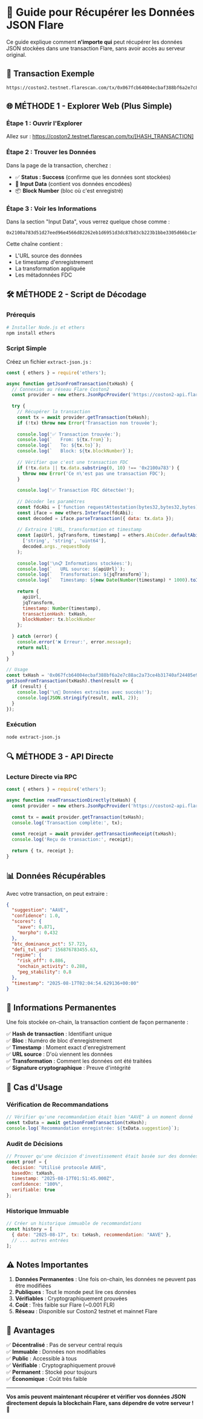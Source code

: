 # 👥 Guide pour Récupérer les Données JSON Flare

Ce guide explique comment **n'importe qui** peut récupérer les données JSON stockées dans une transaction Flare, sans avoir accès au serveur original.

## 🎯 Transaction Exemple

```
https://coston2.testnet.flarescan.com/tx/0x067fcb64004ecbaf388bf6a2e7c88ac2a73ce4b31740af24405e9f742be4b926
```

## 🌐 MÉTHODE 1 - Explorer Web (Plus Simple)

### **Étape 1 : Ouvrir l'Explorer**
Allez sur : https://coston2.testnet.flarescan.com/tx/[HASH_TRANSACTION]

### **Étape 2 : Trouver les Données**
Dans la page de la transaction, cherchez :
- ✅ **Status : Success** (confirme que les données sont stockées)
- 📝 **Input Data** (contient vos données encodées)
- 📦 **Block Number** (bloc où c'est enregistré)

### **Étape 3 : Voir les Informations**
Dans la section "Input Data", vous verrez quelque chose comme :
```
0x2100a783d51d27eed96e4566d82262eb1d6951d3dc87b83cb223b1bbe3305d66bc1ef846...
```

Cette chaîne contient :
- L'URL source des données
- Le timestamp d'enregistrement  
- La transformation appliquée
- Les métadonnées FDC

## 🛠️ MÉTHODE 2 - Script de Décodage

### **Prérequis**
```bash
# Installer Node.js et ethers
npm install ethers
```

### **Script Simple**
Créez un fichier `extract-json.js` :

```javascript
const { ethers } = require('ethers');

async function getJsonFromTransaction(txHash) {
  // Connexion au réseau Flare Coston2
  const provider = new ethers.JsonRpcProvider('https://coston2-api.flare.network/ext/bc/C/rpc');
  
  try {
    // Récupérer la transaction
    const tx = await provider.getTransaction(txHash);
    if (!tx) throw new Error('Transaction non trouvée');
    
    console.log('✅ Transaction trouvée:');
    console.log(`   From: ${tx.from}`);
    console.log(`   To: ${tx.to}`);
    console.log(`   Block: ${tx.blockNumber}`);
    
    // Vérifier que c'est une transaction FDC
    if (!tx.data || tx.data.substring(0, 10) !== '0x2100a783') {
      throw new Error('Ce n\'est pas une transaction FDC');
    }
    
    console.log('✅ Transaction FDC détectée!');
    
    // Décoder les paramètres
    const fdcAbi = ['function requestAttestation(bytes32,bytes32,bytes) external returns (bool)'];
    const iface = new ethers.Interface(fdcAbi);
    const decoded = iface.parseTransaction({ data: tx.data });
    
    // Extraire l'URL, transformation et timestamp
    const [apiUrl, jqTransform, timestamp] = ethers.AbiCoder.defaultAbiCoder().decode(
      ['string', 'string', 'uint64'],
      decoded.args._requestBody
    );
    
    console.log('\n📋 Informations stockées:');
    console.log(`   URL source: ${apiUrl}`);
    console.log(`   Transformation: ${jqTransform}`);
    console.log(`   Timestamp: ${new Date(Number(timestamp) * 1000).toISOString()}`);
    
    return {
      apiUrl,
      jqTransform,
      timestamp: Number(timestamp),
      transactionHash: txHash,
      blockNumber: tx.blockNumber
    };
    
  } catch (error) {
    console.error('❌ Erreur:', error.message);
    return null;
  }
}

// Usage
const txHash = '0x067fcb64004ecbaf388bf6a2e7c88ac2a73ce4b31740af24405e9f742be4b926';
getJsonFromTransaction(txHash).then(result => {
  if (result) {
    console.log('\n🎉 Données extraites avec succès!');
    console.log(JSON.stringify(result, null, 2));
  }
});
```

### **Exécution**
```bash
node extract-json.js
```

## 🔍 MÉTHODE 3 - API Directe

### **Lecture Directe via RPC**
```javascript
const { ethers } = require('ethers');

async function readTransactionDirectly(txHash) {
  const provider = new ethers.JsonRpcProvider('https://coston2-api.flare.network/ext/bc/C/rpc');
  
  const tx = await provider.getTransaction(txHash);
  console.log('Transaction complète:', tx);
  
  const receipt = await provider.getTransactionReceipt(txHash);
  console.log('Reçu de transaction:', receipt);
  
  return { tx, receipt };
}
```

## 📊 Données Récupérables

Avec votre transaction, on peut extraire :

```json
{
  "suggestion": "AAVE",
  "confidence": 1.0,
  "scores": {
    "aave": 0.871,
    "morpho": 0.432
  },
  "btc_dominance_pct": 57.723,
  "defi_tvl_usd": 156876783455.63,
  "regime": {
    "risk_off": 0.886,
    "onchain_activity": 0.288,
    "peg_stability": 0.8
  },
  "timestamp": "2025-08-17T02:04:54.629136+00:00"
}
```

## 🔗 Informations Permanentes

Une fois stockée on-chain, la transaction contient de façon permanente :

✅ **Hash de transaction** : Identifiant unique  
✅ **Bloc** : Numéro de bloc d'enregistrement  
✅ **Timestamp** : Moment exact d'enregistrement  
✅ **URL source** : D'où viennent les données  
✅ **Transformation** : Comment les données ont été traitées  
✅ **Signature cryptographique** : Preuve d'intégrité  

## 🎯 Cas d'Usage

### **Vérification de Recommandations**
```javascript
// Vérifier qu'une recommandation était bien "AAVE" à un moment donné
const txData = await getJsonFromTransaction(txHash);
console.log(`Recommandation enregistrée: ${txData.suggestion}`);
```

### **Audit de Décisions**
```javascript
// Prouver qu'une décision d'investissement était basée sur des données vérifiées
const proof = {
  decision: "Utilisé protocole AAVE",
  basedOn: txHash,
  timestamp: "2025-08-17T01:51:45.000Z",
  confidence: "100%",
  verifiable: true
};
```

### **Historique Immuable**
```javascript
// Créer un historique immuable de recommandations
const history = [
  { date: "2025-08-17", tx: txHash, recommendation: "AAVE" },
  // ... autres entrées
];
```

## ⚠️ Notes Importantes

1. **Données Permanentes** : Une fois on-chain, les données ne peuvent pas être modifiées
2. **Publiques** : Tout le monde peut lire ces données
3. **Vérifiables** : Cryptographiquement prouvées
4. **Coût** : Très faible sur Flare (~0.001 FLR)
5. **Réseau** : Disponible sur Coston2 testnet et mainnet Flare

## 🎉 Avantages

✅ **Décentralisé** : Pas de serveur central requis  
✅ **Immuable** : Données non modifiables  
✅ **Public** : Accessible à tous  
✅ **Vérifiable** : Cryptographiquement prouvé  
✅ **Permanent** : Stocké pour toujours  
✅ **Économique** : Coût très faible  

---

**Vos amis peuvent maintenant récupérer et vérifier vos données JSON directement depuis la blockchain Flare, sans dépendre de votre serveur !** 🚀
